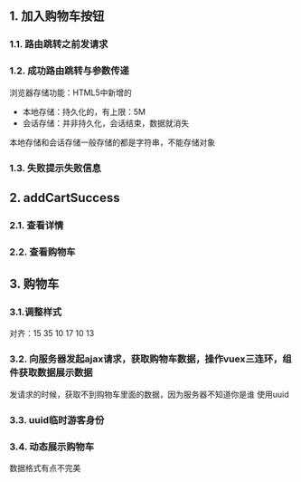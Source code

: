 ## 1. 加入购物车按钮
### 1.1. 路由跳转之前发请求
### 1.2. 成功路由跳转与参数传递
浏览器存储功能：HTML5中新增的
- 本地存储：持久化的，有上限：5M
- 会话存储：并非持久化，会话结束，数据就消失

本地存储和会话存储一般存储的都是字符串，不能存储对象
### 1.3. 失败提示失败信息



## 2. addCartSuccess
### 2.1. 查看详情
### 2.2. 查看购物车

## 3. 购物车
### 3.1.调整样式
对齐：15 35 10 17 10 13

### 3.2. 向服务器发起ajax请求，获取购物车数据，操作vuex三连环，组件获取数据展示数据
发请求的时候，获取不到购物车里面的数据，因为服务器不知道你是谁
使用uuid
### 3.3. uuid临时游客身份

### 3.4. 动态展示购物车
数据格式有点不完美
